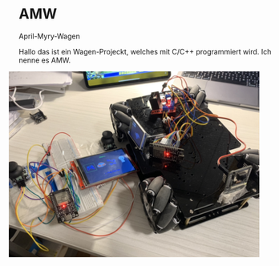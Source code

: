 # AMW
April-Myry-Wagen

Hallo das ist ein Wagen-Projeckt, welches mit C/C++ programmiert wird. Ich nenne es AMW.

<img src="https://github.com/myry07/AMW/blob/main/3.Dos/p1.jpg" width="500px" style="margin-left: -20px;">
